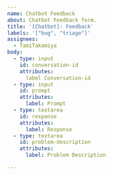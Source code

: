 ```yaml
---
name: Chatbot Feedback
about: Chatbot Feedback form.
title: '[Chatbot]: Feedback'
labels: '["bug", "triage"]'
assignees:
  - TamiTakamiya
body:
  - type: input
    id: conversation-id
    attributes:
      label Conversation-id
  - type: input
    id: prompt
    attributes:
      label: Prompt
  - type: textarea
    id: response
    attributes:
      label: Response
  - type: textarea
    id: problem-description
    attributes:
      label: Problem Description      

---
```



